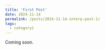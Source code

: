 ```yaml
---
title: 'First Post'
date: 2024-11-14
permalink: /posts/2024-11-14-interp-post-1/
tags:
  - category1
---
```


Coming soon.